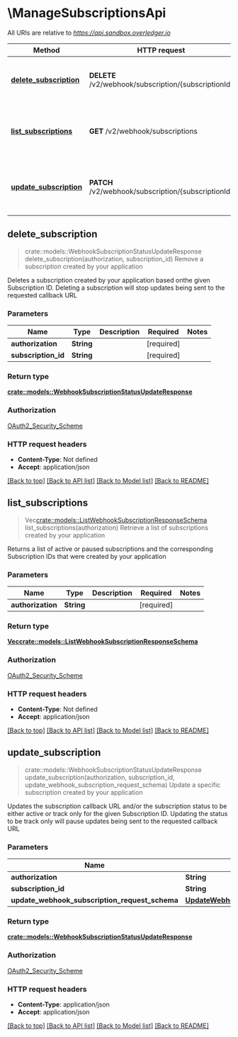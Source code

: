 # \ManageSubscriptionsApi

All URIs are relative to *https://api.sandbox.overledger.io*

Method | HTTP request | Description
------------- | ------------- | -------------
[**delete_subscription**](ManageSubscriptionsApi.md#delete_subscription) | **DELETE** /v2/webhook/subscription/{subscriptionId} | Remove a subscription created by your application
[**list_subscriptions**](ManageSubscriptionsApi.md#list_subscriptions) | **GET** /v2/webhook/subscriptions | Retrieve a list of subscriptions created by your application
[**update_subscription**](ManageSubscriptionsApi.md#update_subscription) | **PATCH** /v2/webhook/subscription/{subscriptionId} | Update a specific subscription created by your application



## delete_subscription

> crate::models::WebhookSubscriptionStatusUpdateResponse delete_subscription(authorization, subscription_id)
Remove a subscription created by your application

Deletes a subscription created by your application based onthe given Subscription ID. Deleting a subscription will stop updates being sent to the requested callback URL

### Parameters


Name | Type | Description  | Required | Notes
------------- | ------------- | ------------- | ------------- | -------------
**authorization** | **String** |  | [required] |
**subscription_id** | **String** |  | [required] |

### Return type

[**crate::models::WebhookSubscriptionStatusUpdateResponse**](WebhookSubscriptionStatusUpdateResponse.md)

### Authorization

[OAuth2_Security_Scheme](../README.md#OAuth2_Security_Scheme)

### HTTP request headers

- **Content-Type**: Not defined
- **Accept**: application/json

[[Back to top]](#) [[Back to API list]](../README.md#documentation-for-api-endpoints) [[Back to Model list]](../README.md#documentation-for-models) [[Back to README]](../README.md)


## list_subscriptions

> Vec<crate::models::ListWebhookSubscriptionResponseSchema> list_subscriptions(authorization)
Retrieve a list of subscriptions created by your application

Returns a list of active or paused subscriptions and the corresponding Subscription IDs that were created by your application

### Parameters


Name | Type | Description  | Required | Notes
------------- | ------------- | ------------- | ------------- | -------------
**authorization** | **String** |  | [required] |

### Return type

[**Vec<crate::models::ListWebhookSubscriptionResponseSchema>**](ListWebhookSubscriptionResponseSchema.md)

### Authorization

[OAuth2_Security_Scheme](../README.md#OAuth2_Security_Scheme)

### HTTP request headers

- **Content-Type**: Not defined
- **Accept**: application/json

[[Back to top]](#) [[Back to API list]](../README.md#documentation-for-api-endpoints) [[Back to Model list]](../README.md#documentation-for-models) [[Back to README]](../README.md)


## update_subscription

> crate::models::WebhookSubscriptionStatusUpdateResponse update_subscription(authorization, subscription_id, update_webhook_subscription_request_schema)
Update a specific subscription created by your application

Updates the subscription callback URL and/or the subscription status to be either active or track only for the given Subscription ID. Updating the status to be track only will pause updates being sent to the requested callback URL

### Parameters


Name | Type | Description  | Required | Notes
------------- | ------------- | ------------- | ------------- | -------------
**authorization** | **String** |  | [required] |
**subscription_id** | **String** |  | [required] |
**update_webhook_subscription_request_schema** | [**UpdateWebhookSubscriptionRequestSchema**](UpdateWebhookSubscriptionRequestSchema.md) |  | [required] |

### Return type

[**crate::models::WebhookSubscriptionStatusUpdateResponse**](WebhookSubscriptionStatusUpdateResponse.md)

### Authorization

[OAuth2_Security_Scheme](../README.md#OAuth2_Security_Scheme)

### HTTP request headers

- **Content-Type**: application/json
- **Accept**: application/json

[[Back to top]](#) [[Back to API list]](../README.md#documentation-for-api-endpoints) [[Back to Model list]](../README.md#documentation-for-models) [[Back to README]](../README.md)

